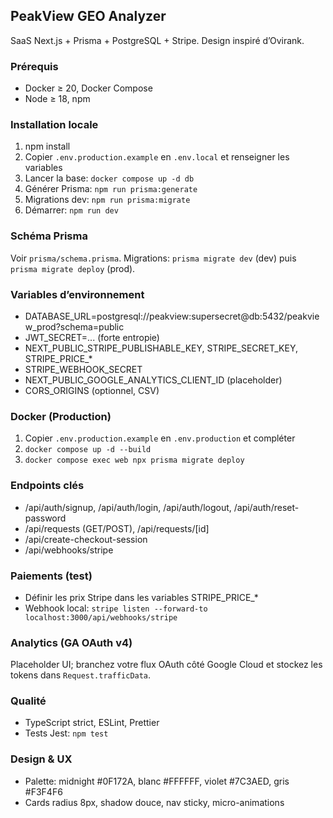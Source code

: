 ## PeakView GEO Analyzer

SaaS Next.js + Prisma + PostgreSQL + Stripe. Design inspiré d’Ovirank.

### Prérequis
- Docker ≥ 20, Docker Compose
- Node ≥ 18, npm

### Installation locale
1. npm install
2. Copier `.env.production.example` en `.env.local` et renseigner les variables
3. Lancer la base: `docker compose up -d db`
4. Générer Prisma: `npm run prisma:generate`
5. Migrations dev: `npm run prisma:migrate`
6. Démarrer: `npm run dev`

### Schéma Prisma
Voir `prisma/schema.prisma`. Migrations: `prisma migrate dev` (dev) puis `prisma migrate deploy` (prod).

### Variables d’environnement
- DATABASE_URL=postgresql://peakview:supersecret@db:5432/peakview_prod?schema=public
- JWT_SECRET=... (forte entropie)
- NEXT_PUBLIC_STRIPE_PUBLISHABLE_KEY, STRIPE_SECRET_KEY, STRIPE_PRICE_*
- STRIPE_WEBHOOK_SECRET
- NEXT_PUBLIC_GOOGLE_ANALYTICS_CLIENT_ID (placeholder)
- CORS_ORIGINS (optionnel, CSV)

### Docker (Production)
1. Copier `.env.production.example` en `.env.production` et compléter
2. `docker compose up -d --build`
3. `docker compose exec web npx prisma migrate deploy`

### Endpoints clés
- /api/auth/signup, /api/auth/login, /api/auth/logout, /api/auth/reset-password
- /api/requests (GET/POST), /api/requests/[id]
- /api/create-checkout-session
- /api/webhooks/stripe

### Paiements (test)
- Définir les prix Stripe dans les variables STRIPE_PRICE_*
- Webhook local: `stripe listen --forward-to localhost:3000/api/webhooks/stripe`

### Analytics (GA OAuth v4)
Placeholder UI; branchez votre flux OAuth côté Google Cloud et stockez les tokens dans `Request.trafficData`.

### Qualité
- TypeScript strict, ESLint, Prettier
- Tests Jest: `npm test`

### Design & UX
- Palette: midnight #0F172A, blanc #FFFFFF, violet #7C3AED, gris #F3F4F6
- Cards radius 8px, shadow douce, nav sticky, micro-animations

